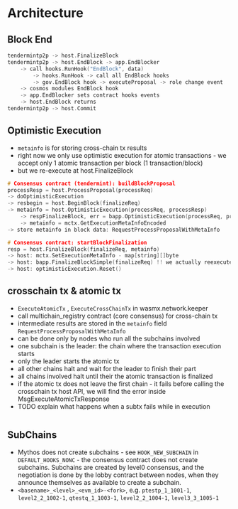 # Architecture

## Block End

```c++
tendermintp2p -> host.FinalizeBlock
tendermintp2p -> host.EndBlock -> app.EndBlocker
    -> call hooks.RunHook("EndBlock", data)
        -> hooks.RunHook -> call all EndBlock hooks
        -> gov.EndBlock hook -> executeProposal -> role change event
    -> cosmos modules EndBlock hook
    -> app.EndBlocker sets contract hooks events
    -> host.EndBlock returns
tendermintp2p -> host.Commit
```

## Optimistic Execution

- `metainfo` is for storing cross-chain tx results
- right now we only use optimistic execution for atomic transactions - we accept only 1 atomic transaction per block (1 transaction/block)
- but we re-execute at host.FinalizeBlock

```c++
# Consensus contract (tendermint): buildBlockProposal
processResp = host.ProcessProposal(processReq)
-> doOptimisticExecution
-> resbegin = host.BeginBlock(finalizeReq)
-> metainfo = host.OptimisticExecution(processReq, processResp)
    -> respFinalizeBlock, err = bapp.OptimisticExecution(processReq, processResp)
    -> metainfo = mctx.GetExecutionMetaInfoEncoded
-> store metainfo in block data: RequestProcessProposalWithMetaInfo

# Consensus contract: startBlockFinalization
resp = host.FinalizeBlock(finalizeReq, metainfo)
-> host: mctx.SetExecutionMetaInfo - map[string][]byte
-> host: bapp.FinalizeBlockSimple(finalizeReq) !! we actually reexecute the transaction using the crosschain tx metainfo cache if exists
-> host: optimisticExecution.Reset()
```

## crosschain tx & atomic tx

- `ExecuteAtomicTx` , `ExecuteCrossChainTx` in wasmx.network.keeper
- call multichain_registry contract (core consensus) for cross-chain tx
- intermediate results are stored in the `metainfo` field `RequestProcessProposalWithMetaInfo`
- can be done only by nodes who run all the subchains involved
- one subchain is the leader: the chain where the transaction execution starts
- only the leader starts the atomic tx
- all other chains halt and wait for the leader to finish their part
- all chains involved halt until their the atomic transaction is finalized
- if the atomic tx does not leave the first chain - it fails before calling the crosschain tx host API, we will find the error inside MsgExecuteAtomicTxResponse
- TODO explain what happens when a subtx fails while in execution

```c++
```

## SubChains

* Mythos does not create subchains - see `HOOK_NEW_SUBCHAIN` in `DEFAULT_HOOKS_NONC` - the consensus contract does not create subchains. Subchains are created by level0 consensus, and the negotiation is done by the lobby contract between nodes, when they announce themselves as available to create a subchain.
* `<basename>_<level>_<evm_id>-<fork>`, e.g. `ptestp_1_1001-1`, `level2_2_1002-1`, `qtestq_1_1003-1`, `level2_2_1004-1`, `level3_3_1005-1`
